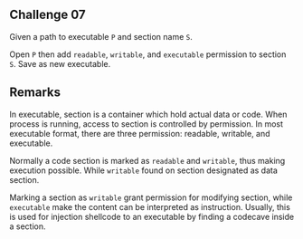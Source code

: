## Challenge 07

Given a path to executable `P` and section name `S`.

Open `P` then add `readable`, `writable`, and `executable` permission to section `S`. Save as new executable.

## Remarks

In executable, section is a container which hold actual data or code. When process is running, access to section is controlled by permission. In most executable format, there are three permission: readable, writable, and executable.

Normally a code section is marked as `readable` and `writable`, thus making execution possible. While `writable` found on section designated as data section.

Marking a section as `writable` grant permission for modifying section, while `executable` make the content can be interpreted as instruction. Usually, this is used for injection shellcode to an executable by finding a codecave inside a section.